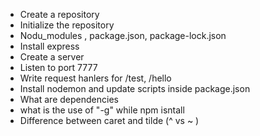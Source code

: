 -   Create a repository
-   Initialize the repository
-   Nodu_modules , package.json, package-lock.json
-   Install express
-   Create a server
-   Listen to port 7777
-   Write request hanlers for /test, /hello
-   Install nodemon and update scripts inside package.json
-   What are dependencies
-   what is the use of "-g" while npm isntall
-   Difference between caret and tilde (^ vs ~ )
